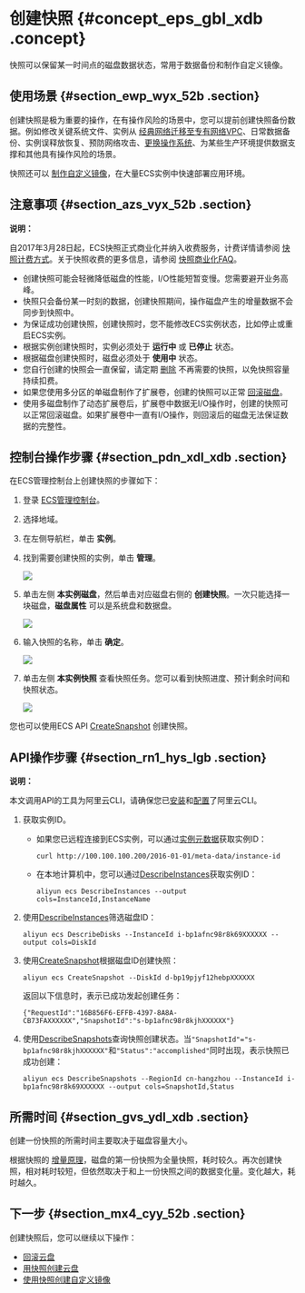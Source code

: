 # 创建快照 {#concept_eps_gbl_xdb .concept}

快照可以保留某一时间点的磁盘数据状态，常用于数据备份和制作自定义镜像。

## 使用场景 {#section_ewp_wyx_52b .section}

创建快照是极为重要的操作，在有操作风险的场景中，您可以提前创建快照备份数据。例如修改关键系统文件、实例从 [经典网络迁移至专有网络VPC](../../../../../cn.zh-CN/最佳实践/经典网络迁移到VPC/迁移方案概述.md#)、日常数据备份、实例误释放恢复、预防网络攻击、[更换操作系统](cn.zh-CN/用户指南/实例/更换操作系统.md#)、为某些生产环境提供数据支撑和其他具有操作风险的场景。

快照还可以 [制作自定义镜像](cn.zh-CN/用户指南/镜像/创建自定义镜像/使用快照创建自定义镜像.md#)，在大量ECS实例中快速部署应用环境。

## 注意事项 {#section_azs_vyx_52b .section}

**说明：** 

自2017年3月28日起，ECS快照正式商业化并纳入收费服务，计费详情请参阅 [快照计费方式](../../../../../cn.zh-CN/产品定价/快照计费方式.md#)。关于快照收费的更多信息，请参阅 [快照商业化FAQ](https://help.aliyun.com/document_detail/52045.html)。

-   创建快照可能会轻微降低磁盘的性能，I/O性能短暂变慢。您需要避开业务高峰。
-   快照只会备份某一时刻的数据，创建快照期间，操作磁盘产生的增量数据不会同步到快照中。
-   为保证成功创建快照，创建快照时，您不能修改ECS实例状态，比如停止或重启ECS实例。
-   根据实例创建快照时，实例必须处于 **运行中** 或 **已停止** 状态。
-   根据磁盘创建快照时，磁盘必须处于 **使用中** 状态。
-   您自行创建的快照会一直保留，请定期 [删除](cn.zh-CN/用户指南/快照/删除快照和自动快照策略.md#) 不再需要的快照，以免快照容量持续扣费。
-   如果您使用多分区的单磁盘制作了扩展卷，创建的快照可以正常 [回滚磁盘](cn.zh-CN/用户指南/云盘/回滚云盘.md#)。
-   使用多磁盘制作了动态扩展卷后，扩展卷中数据无I/O操作时，创建的快照可以正常回滚磁盘。如果扩展卷中一直有I/O操作，则回滚后的磁盘无法保证数据的完整性。

## 控制台操作步骤 {#section_pdn_xdl_xdb .section}

在ECS管理控制台上创建快照的步骤如下：

1.  登录 [ECS管理控制台](https://ecs.console.aliyun.com/)。
2.  选择地域。
3.  在左侧导航栏，单击 **实例**。
4.  找到需要创建快照的实例，单击 **管理**。

    ![](http://static-aliyun-doc.oss-cn-hangzhou.aliyuncs.com/assets/img/9687/15481368819505_zh-CN.png)

5.  单击左侧 **本实例磁盘**，然后单击对应磁盘右侧的 **创建快照**。一次只能选择一块磁盘，**磁盘属性** 可以是系统盘和数据盘。

    ![](http://static-aliyun-doc.oss-cn-hangzhou.aliyuncs.com/assets/img/9687/15481368814530_zh-CN.png)

6.  输入快照的名称，单击 **确定**。

    ![](http://static-aliyun-doc.oss-cn-hangzhou.aliyuncs.com/assets/img/9687/15481368814550_zh-CN.png)

7.  单击左侧 **本实例快照** 查看快照任务。您可以看到快照进度、预计剩余时间和快照状态。

    ![](http://static-aliyun-doc.oss-cn-hangzhou.aliyuncs.com/assets/img/9687/15481368814552_zh-CN.png)


您也可以使用ECS API [CreateSnapshot](../../../../../cn.zh-CN/API参考/快照/CreateSnapshot.md#) 创建快照。

## API操作步骤 {#section_rn1_hys_lgb .section}

**说明：** 

本文调用API的工具为阿里云CLI，请确保您已[安装](https://help.aliyun.com/document_detail/90765.html)和[配置](https://help.aliyun.com/document_detail/90766.html)了阿里云CLI。

1.  获取实例ID。
    -   如果您已远程连接到ECS实例，可以通过[实例元数据](cn.zh-CN/用户指南/实例/实例自定义数据和元数据/实例元数据.md#)获取实例ID：

        ```
        curl http://100.100.100.200/2016-01-01/meta-data/instance-id
        ```

    -   在本地计算机中，您可以通过[DescribeInstances](../../../../../cn.zh-CN/API参考/实例/DescribeInstances.md#)获取实例ID：

        ```
        aliyun ecs DescribeInstances --output cols=InstanceId,InstanceName
        ```

2.  使用[DescribeInstances](../../../../../cn.zh-CN/API参考/实例/DescribeInstances.md#)筛选磁盘ID：

    ```
    aliyun ecs DescribeDisks --InstanceId i-bp1afnc98r8k69XXXXXX --output cols=DiskId
    ```

3.  使用[CreateSnapshot](../../../../../cn.zh-CN/API参考/快照/CreateSnapshot.md#)根据磁盘ID创建快照：

    ```
    aliyun ecs CreateSnapshot --DiskId d-bp19pjyf12hebpXXXXXX
    ```

    返回以下信息时，表示已成功发起创建任务：

    ```
    {"RequestId":"16B856F6-EFFB-4397-8A8A-CB73FAXXXXXX","SnapshotId":"s-bp1afnc98r8kjhXXXXXX"}
    ```

4.  使用[DescribeSnapshots](../../../../../cn.zh-CN/API参考/快照/DescribeSnapshots.md#)查询快照创建状态。当`"SnapshotId"="s-bp1afnc98r8kjhXXXXXX"`和`"Status":"accomplished"`同时出现，表示快照已成功创建：

    ```
    aliyun ecs DescribeSnapshots --RegionId cn-hangzhou --InstanceId i-bp1afnc98r8k69XXXXXX --output cols=SnapshotId,Status
    ```


## 所需时间 {#section_gvs_ydl_xdb .section}

创建一份快照的所需时间主要取决于磁盘容量大小。

根据快照的 [增量原理](../../../../../cn.zh-CN/产品简介/快照/原理介绍.md#)，磁盘的第一份快照为全量快照，耗时较久。再次创建快照，相对耗时较短，但依然取决于和上一份快照之间的数据变化量。变化越大，耗时越久。

## 下一步 {#section_mx4_cyy_52b .section}

创建快照后，您可以继续以下操作：

-   [回滚云盘](cn.zh-CN/用户指南/云盘/回滚云盘.md#)
-   [用快照创建云盘](cn.zh-CN/用户指南/云盘/用快照创建云盘.md#)
-   [使用快照创建自定义镜像](cn.zh-CN/用户指南/镜像/创建自定义镜像/使用快照创建自定义镜像.md#)

